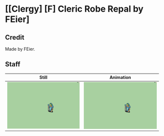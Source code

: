 # [\[Clergy\] \[F\] Cleric Robe Repal by FEier]

## Credit

Made by FEier.
	
## Staff

| Still | Animation |
| :---: | :-------: |
| ![Staff still](./Staff_000.png) | ![Staff animation](./Staff.gif) |
